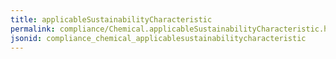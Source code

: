 ```yaml
---
title: applicableSustainabilityCharacteristic
permalink: compliance/Chemical.applicableSustainabilityCharacteristic.html
jsonid: compliance_chemical_applicablesustainabilitycharacteristic
---
```

